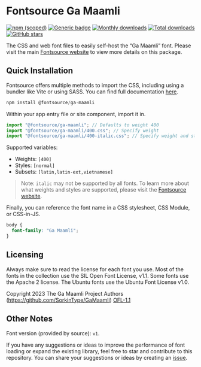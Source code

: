 # Fontsource Ga Maamli

[![npm (scoped)](https://img.shields.io/npm/v/@fontsource/ga-maamli?color=brightgreen)](https://www.npmjs.com/package/@fontsource/ga-maamli) [![Generic badge](https://img.shields.io/badge/fontsource-passing-brightgreen)](https://github.com/fontsource/fontsource) [![Monthly downloads](https://badgen.net/npm/dm/@fontsource/ga-maamli)](https://github.com/fontsource/fontsource) [![Total downloads](https://badgen.net/npm/dt/@fontsource/ga-maamli)](https://github.com/fontsource/fontsource) [![GitHub stars](https://img.shields.io/github/stars/fontsource/fontsource.svg?style=social&label=Star)](https://github.com/fontsource/fontsource/stargazers)

The CSS and web font files to easily self-host the “Ga Maamli” font. Please visit the main [Fontsource website](https://fontsource.org/fonts/ga-maamli) to view more details on this package.

## Quick Installation

Fontsource offers multiple methods to import the CSS, including using a bundler like Vite or using SASS. You can find full documentation [here](https://fontsource.org/docs/getting-started/introduction).

```javascript
npm install @fontsource/ga-maamli
```

Within your app entry file or site component, import it in.

```javascript
import "@fontsource/ga-maamli"; // Defaults to weight 400
import "@fontsource/ga-maamli/400.css"; // Specify weight
import "@fontsource/ga-maamli/400-italic.css"; // Specify weight and style
```

Supported variables:
- Weights: `[400]`
- Styles: `[normal]`
- Subsets: `[latin,latin-ext,vietnamese]`

> Note: `italic` may not be supported by all fonts. To learn more about what weights and styles are supported, please visit the [Fontsource website](https://fontsource.org/fonts/ga-maamli).

Finally, you can reference the font name in a CSS stylesheet, CSS Module, or CSS-in-JS.

```css
body {
  font-family: "Ga Maamli";
}
```

## Licensing
Always make sure to read the license for each font you use. Most of the fonts in the collection use the SIL Open Font License, v1.1. Some fonts use the Apache 2 license. The Ubuntu fonts use the Ubuntu Font License v1.0.

Copyright 2023 The Ga Maamli Project Authors (https://github.com/SorkinType/GaMaamli)
[OFL-1.1](http://scripts.sil.org/OFL)

## Other Notes
Font version (provided by source): `v1`.

If you have any suggestions or ideas to improve the performance of font loading or expand the existing library, feel free to star and contribute to this repository. You can share your suggestions or ideas by creating an [issue](https://github.com/fontsource/fontsource/issues).